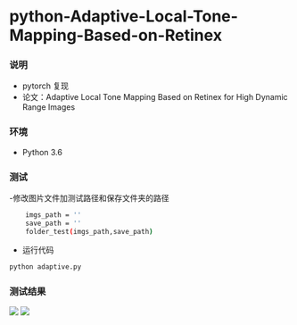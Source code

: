 # python-Adaptive-Local-Tone-Mapping-Based-on-Retinex
 
### 说明
- pytorch 复现
- 论文：Adaptive Local Tone Mapping Based on Retinex for High Dynamic Range Images


### 环境
- Python 3.6

### 测试
-修改图片文件加测试路径和保存文件夹的路径
```bash
    imgs_path = ''
    save_path = ''
    folder_test(imgs_path,save_path)
```
- 运行代码
```bash
python adaptive.py
```


### 测试结果



![](https://github.com/JaChouSSS/Adaptive-Local-Tone-Mapping-Based-on-Retinex/blob/master/a.jpg)
![](https://github.com/JaChouSSS/Adaptive-Local-Tone-Mapping-Based-on-Retinex/blob/master/a_result_a.png)
